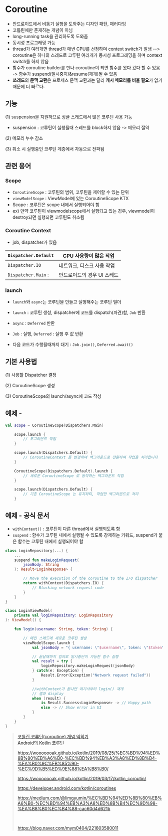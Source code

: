 # Coroutine

- 안드로이드에서 비동기 실행을 도와주는 디자인 패턴, 패러다임
- 코틀린에만 존재하는 개념이 아님
- long-running task을 관리하도록 도와줌
- 동시성 프로그래밍 가능
- thread가 여러개면 thread가 매번 CPU를 선점하며 context switch가 발생 --> coroutine은 하나의 스레드로 코루틴 여러개가 동시성 프로그래밍을 하며 context switch를 하지 않음
- 함수가 coroutine builder를 만나 coroutine이 되면 함수를 왔다 갔다 할 수 있음 -> 함수가 suspend(일시중지)&resume(재개)될 수 있음
- **쓰레드**의 **문맥 교환**은 프로세스 문맥 교환과는 달리 **캐시 메모리를 비울 필요**가 없기 때문에 더 빠르다.



## 기능

(1) suspension을 지원하므로 싱글 스레드에서 많은 코루틴 사용 가능

- suspension : 코루틴이 실행될때 스레드를 block하지 않음 -> 메모리 절약

(2) 메모리 누수 감소

(3) 취소 시 실행중인 코루틴 계층에서 자동으로 전파됨



## 관련 용어

### Scope

- `CoroutineScope` : 코루틴의 범위, 코루틴을 제어할 수 있는 단위
- `viewModelScope` : ViewModel에 있는 CoroutineScope KTX
- Scope : 코루틴은 scope 내에서 실행되어야 함
- ex) 만약 코루틴이 viewmodelscope에서 실행되고 있는 경우, viewmodel이 destroy되면 실행되면 코루틴도 취소됨

### Coroutine Context

- job, dispatcher가 있음

| `Dispatcher.Default` | CPU 사용량이 많은 작업      |
| -------------------- | --------------------------- |
| `Dispatcher.IO`      | 네트워크, 디스크 사용 작업  |
| `Dispatcher.Main` :  | 안드로이드의 경우 UI 스레드 |

### launch

- `launch`와 `async`는 코루틴을 만들고 실행해주는 코루틴 빌더

- `launch` : 코루틴 생성, dispatcher에 코드를 dispatch(파견)함, `Job` 반환
- `async` : `Deferred` 반환
- `Job` : 실행, `Deferred` : 실행 후 값 반환
- 다음 코드가 수행될때까지 대기 : `Job.join()`, `Deferred.await()`



## 기본 사용법

(1) 사용할 Dispatcher 결정

(2) CoroutineScope 생성

(3) CoroutineScope의 launch/async에 코드 작성



## 예제 - 

```kotlin
val scope = CoroutineScope(Dispatchers.Main)

    scope.launch {
        // 포그라운드 작업
    }

    scope.launch(Dispatchers.Default) {
        // CoroutineContext 를 변경하여 백그라운드로 전환하여 작업을 처리합니다
    }

	CoroutineScope(Dispatchers.Default).launch {
        // 새로운 CoroutineScope 로 동작하는 백그라운드 작업
    }

    scope.launch(Dispatchers.Default) {
        // 기존 CoroutineScope 는 유지하되, 작업만 백그라운드로 처리
    }	
```





## 예제 - 공식 문서

- `withContext()` : 코루틴이 다른 thread에서 실행되도록 함
- `suspend` : 함수가 코루틴 내에서 실행될 수 있도록 강제하는 키워드, suspend가 붙은 함수는 코루틴 내에서 실행되어야 함

```kotlin
class LoginRepository(...) {
    ...
    suspend fun makeLoginRequest(
        jsonBody: String
    ): Result<LoginResponse> {

        // Move the execution of the coroutine to the I/O dispatcher
        return withContext(Dispatchers.IO) {
            // Blocking network request code
        }
    }
}
```

```kotlin
class LoginViewModel(
    private val loginRepository: LoginRepository
): ViewModel() {

    fun login(username: String, token: String) {

        // 메인 스레드에 새로운 코루틴 생성
        viewModelScope.launch {
            val jsonBody = "{ username: \"$username\", token: \"$token\"}"

            // 끝날때까지 임의로 일시중단이 가능한 함수 실행
            val result = try {
                loginRepository.makeLoginRequest(jsonBody)
            } catch(e: Exception) {
                Result.Error(Exception("Network request failed"))
            }

            //withContext가 끝나면 여기서부터 login() 재개
            // 결과 display
            when (result) {
                is Result.Success<LoginResponse> -> // Happy path
                else -> // Show error in UI
            }
        }
    }
}
```











> [코틀린 코루틴(coroutine) 개념 익히기](https://wooooooak.github.io/kotlin/2019/08/25/%EC%BD%94%ED%8B%80%EB%A6%B0-%EC%BD%94%EB%A3%A8%ED%8B%B4-%EA%B0%9C%EB%85%90-%EC%9D%B5%ED%9E%88%EA%B8%B0/)<br>
> [Android의 Kotlin 코루틴](https://developer.android.com/kotlin/coroutines?hl=ko)<br>
>
> https://wooooooak.github.io/kotlin/2019/08/25/%EC%BD%94%ED%8B%80%EB%A6%B0-%EC%BD%94%EB%A3%A8%ED%8B%B4-%EA%B0%9C%EB%85%90-%EC%9D%B5%ED%9E%88%EA%B8%B0/<br>
>
> https://wooooooak.github.io/kotlin/2019/03/17/kotlin_coroutin/<br>
>
> https://developer.android.com/kotlin/coroutines<br>
>
> https://medium.com/@limgyumin/%EC%BD%94%ED%8B%80%EB%A6%B0-%EC%BD%94%EB%A3%A8%ED%8B%B4%EC%9D%98-%EA%B8%B0%EC%B4%88-cac60d4d621b
>
> <br>
>
> https://blog.naver.com/mym0404/221603580011<br>

